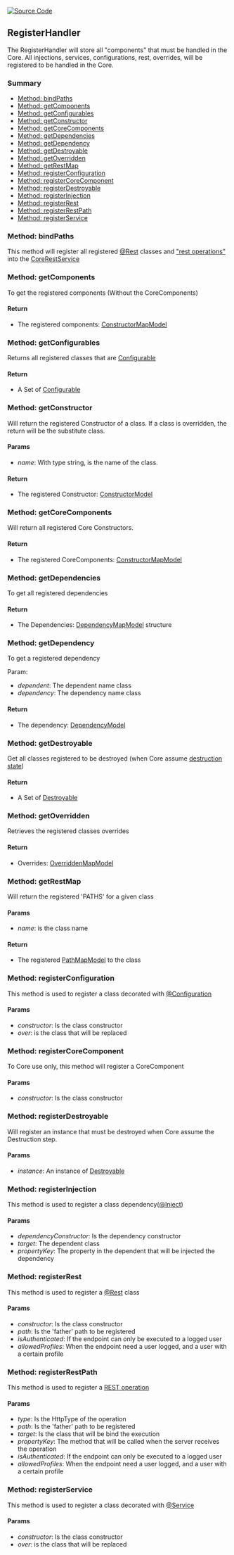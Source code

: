 [![Source Code](https://img.shields.io/badge/Source%20Code-black?logo=TypeScript&style=for-the-badge)](src/main/core/handler/register.handler.ts)

## RegisterHandler

The RegisterHandler will store all "components" that must be handled in the Core.
All injections, services, configurations, rest, overrides, will be registered to be handled in the Core.

### Summary

 - [Method: bindPaths](#method-bindpaths)
 - [Method: getComponents](#method-getcomponents)
 - [Method: getConfigurables](#method-getconfigurables)
 - [Method: getConstructor](#method-getconstructor)
 - [Method: getCoreComponents](#method-getconstructor)
 - [Method: getDependencies](#method-getdependencies)
 - [Method: getDependency](#method-getdependency)
 - [Method: getDestroyable](#method-getdestroyable)
 - [Method: getOverridden](#method-getoverridden)
 - [Method: getRestMap](#method-getrestmap)
 - [Method: registerConfiguration](#method-registerconfiguration)
 - [Method: registerCoreComponent](#method-registercorecomponent)
 - [Method: registerDestroyable](#method-registerdestroyable)
 - [Method: registerInjection](#method-registerinjection)
 - [Method: registerRest](#method-registerrest)
 - [Method: registerRestPath](#method-registerrestpath)
 - [Method: registerService](#method-registerservice)

### Method: bindPaths

This method will register all registered [@Rest](documentation/the-way/core/decorator/core-decorators.md#rest) classes and ["rest operations"](documentation/the-way/core/decorator/rest-decorators.md) into the [CoreRestService](documentation/the-way/core/service/core-rest-service.md)

### Method: getComponents

To get the registered components (Without the CoreComponents)

#### Return

 - The registered components: [ConstructorMapModel](documentation/the-way/core/shared/model/constructor-map-model.md)

### Method: getConfigurables

Returns all registered classes that are [Configurable](documentation/the-way/core/shared/abstract/configurable.md)

#### Return

 - A Set of [Configurable](documentation/the-way/core/shared/abstract/configurable.md)

### Method: getConstructor

Will return the registered Constructor of a class.
If a class is overridden, the return will be the substitute class.

#### Params

 - *name*: With type string, is the name of the class.


#### Return

 - The registered Constructor: [ConstructorModel](documentation/the-way/core/shared/model/constructor-model.md)

### Method: getCoreComponents

Will return all registered Core Constructors.

#### Return

 - The registered CoreComponents: [ConstructorMapModel](documentation/the-way/core/shared/model/constructor-map-model.md)

### Method: getDependencies

To get all registered dependencies

#### Return

- The Dependencies: [DependencyMapModel](documentation/the-way/core/shared/model/dependency-map-model.md) structure

### Method: getDependency

To get a registered dependency

Param:

 - *dependent*: The dependent name class
 - *dependency*: The dependency name class

#### Return

- The dependency: [DependencyModel](documentation/the-way/core/shared/model/dependency-model.md)

### Method: getDestroyable

Get all classes registered to be destroyed (when Core assume [destruction state](documentation/the-way/core/core.md#step-destruction))

#### Return

 - A Set of [Destroyable](documentation/the-way/core/shared/abstract/destroyable.md)

### Method: getOverridden

Retrieves the registered classes overrides

#### Return

 - Overrides: [OverriddenMapModel](documentation/the-way/core/shared/model/overridden-map-model.md)

### Method: getRestMap

Will return the registered 'PATHS' for a given class

#### Params

 - *name*: is the class name

#### Return

 - The registered [PathMapModel](documentation/the-way/core/shared/model/path-map-model.md) to the class

### Method: registerConfiguration

This method is used to register a class decorated with [@Configuration](documentation/the-way/core/decorator/core-decorators.md#configuration)

#### Params

 - *constructor*: Is the class constructor
 - *over*: is the class that will be replaced

### Method: registerCoreComponent

To Core use only, this method will register a CoreComponent

#### Params

- *constructor*: Is the class constructor

### Method: registerDestroyable

Will register an instance that must be destroyed when Core assume the Destruction step.

#### Params

 - *instance*: An instance of [Destroyable](documentation/the-way/core/shared/abstract/destroyable.md)

### Method: registerInjection

This method is used to register a class dependency([@Inject](documentation/the-way/core/decorator/core-decorators.md#inject))

#### Params

 - *dependencyConstructor*: Is the dependency constructor
 - *target*: The dependent class
 - *propertyKey*: The property in the dependent that will be injected the dependency

### Method: registerRest

This method is used to register a [@Rest](documentation/the-way/core/decorator/core-decorators.md#rest) class

#### Params

 - *constructor*: Is the class constructor
 - *path*: Is the 'father' path to be registered
 - *isAuthenticated*: If the endpoint can only be executed to a logged user
 - *allowedProfiles*: When the endpoint need a user logged, and a user with a certain profile

### Method: registerRestPath

This method is used to register a [REST operation](documentation/the-way/core/decorator/rest-decorators.md)

#### Params

- *type*: Is the HttpType of the operation
- *path*: Is the 'father' path to be registered
- *target*: Is the class that will be bind the execution
- *propertyKey*: The method that will be called when the server receives the operation
- *isAuthenticated*: If the endpoint can only be executed to a logged user
- *allowedProfiles*: When the endpoint need a user logged, and a user with a certain profile

### Method: registerService

This method is used to register a class decorated with [@Service](documentation/the-way/core/decorator/core-decorators.md#service)

#### Params

- *constructor*: Is the class constructor
- *over*: is the class that will be replaced